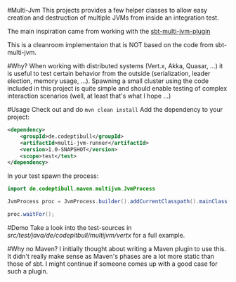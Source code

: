 #Multi-Jvm 
This projects provides a few helper classes to allow easy creation and 
destruction of multiple JVMs from inside an integration test.

The main inspiration came from working with the [sbt-multi-jvm-plugin](https://github.com/sbt/sbt-multi-jvm)

This is a cleanroom implementaion that is NOT based on the code from sbt-multi-jvm.

#Why?
When working with distributed systems (Vert.x, Akka, Quasar, ...) it is 
useful to test certain behavior from the outside (serialization, 
 leader election, memory usage, ...). Spawning a small cluster using the
 code included in this project is quite simple and should enable testing 
 of complex interaction scenarios (well, at least that's what I hope ...)

#Usage
Check out and do ```mvn clean install```
Add the dependency to your project:
```xml
<dependency>
    <groupId>de.codeptibull</groupId>
    <artifactId>multi-jvm-runner</artifactId>
    <version>1.0-SNAPSHOT</version>
    <scope>test</test>
</dependency>
```

In your test spawn the process:
```java
import de.codeptibull.maven.multijvm.JvmProcess

JvmProcess proc = JvmProcess.builder().addCurrentClasspath().mainClass(JvmTest.class.getName()).build();

proc.waitFor();

```

#Demo
Take a look into the test-sources in *src/test/java/de/codepitbull/multijvm/vertx* for a full example. 

#Why no Maven?
I initially thought about writing a Maven plugin to use this. It didn't 
really make sense as Maven's phases are a lot more static than those of
sbt. I might continue if someone comes up with a good case for such a 
plugin.